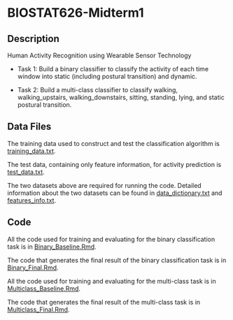 # BIOSTAT626-Midterm1

## Description
Human Activity Recognition using Wearable Sensor Technology 

* Task 1: Build a binary classifier to classify the activity of each time window into static (including postural transition) and dynamic. 

* Task 2: Build a multi-class classifier to classify walking, walking_upstairs, walking_downstairs, sitting, standing, lying, and static postural transition.

## Data Files
The training data used to construct and test the classification algorithm is [training_data.txt](/training_data.txt). 

The test data, containing only feature information, for activity prediction is [test_data.txt](/test_data.txt). 

The two datasets above are required for running the code. Detailed information about the two datasets can be found in [data_dictionary.txt](/data_dictionary.txt) and [features_info.txt](/features_info.txt).

## Code
All the code used for training and evaluating for the binary classification task is in [Binary_Baseline.Rmd](/Binary_Baseline.Rmd).

The code that generates the final result of the binary classification task is in [Binary_Final.Rmd](/Binary_Final.Rmd).

All the code used for training and evaluating for the multi-class task is in [Multiclass_Baseline.Rmd](/Multiclass_Baseline.Rmd).

The code that generates the final result of the multi-class task is in [Multiclass_Final.Rmd](/Multiclass_Final.Rmd).

